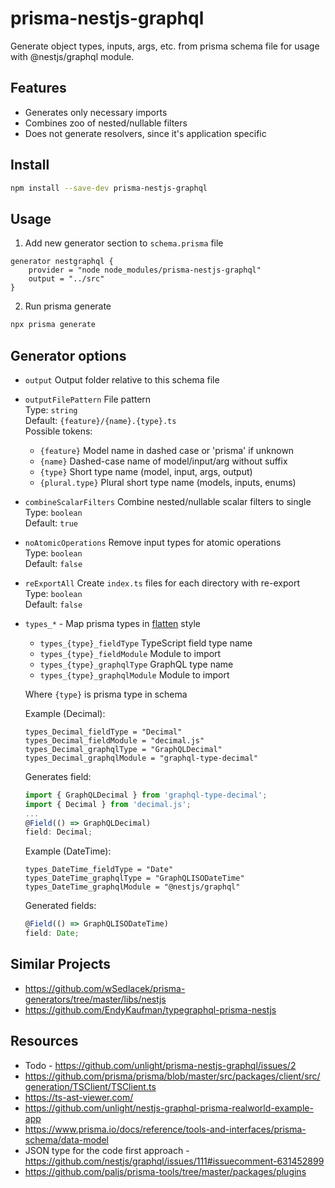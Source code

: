 # prisma-nestjs-graphql

Generate object types, inputs, args, etc. from prisma schema file for usage with @nestjs/graphql module.

## Features

-   Generates only necessary imports
-   Combines zoo of nested/nullable filters
-   Does not generate resolvers, since it's application specific

## Install

```sh
npm install --save-dev prisma-nestjs-graphql
```

## Usage

1. Add new generator section to `schema.prisma` file

```prisma
generator nestgraphql {
    provider = "node node_modules/prisma-nestjs-graphql"
    output = "../src"
}
```

2. Run prisma generate

```sh
npx prisma generate
```

## Generator options

-   `output` Output folder relative to this schema file
-   `outputFilePattern` File pattern  
    Type: `string`  
    Default: `{feature}/{name}.{type}.ts`  
    Possible tokens:
    -   `{feature}` Model name in dashed case or 'prisma' if unknown
    -   `{name}` Dashed-case name of model/input/arg without suffix
    -   `{type}` Short type name (model, input, args, output)
    -   `{plural.type}` Plural short type name (models, inputs, enums)
-   `combineScalarFilters` Combine nested/nullable scalar filters to single  
    Type: `boolean`  
    Default: `true`
-   `noAtomicOperations` Remove input types for atomic operations  
    Type: `boolean`  
    Default: `false`
-   `reExportAll` Create `index.ts` files for each directory with re-export  
    Type: `boolean`  
    Default: `false`
-   `types_*` - Map prisma types in [flatten](https://github.com/hughsk/flat) style

    -   `types_{type}_fieldType` TypeScript field type name
    -   `types_{type}_fieldModule` Module to import
    -   `types_{type}_graphqlType` GraphQL type name
    -   `types_{type}_graphqlModule` Module to import

    Where `{type}` is prisma type in schema

    Example (Decimal):

    ```prisma
    types_Decimal_fieldType = "Decimal"
    types_Decimal_fieldModule = "decimal.js"
    types_Decimal_graphqlType = "GraphQLDecimal"
    types_Decimal_graphqlModule = "graphql-type-decimal"
    ```

    Generates field:

    ```ts
    import { GraphQLDecimal } from 'graphql-type-decimal';
    import { Decimal } from 'decimal.js';
    ...
    @Field(() => GraphQLDecimal)
    field: Decimal;
    ```

    Example (DateTime):

    ```prisma
    types_DateTime_fieldType = "Date"
    types_DateTime_graphqlType = "GraphQLISODateTime"
    types_DateTime_graphqlModule = "@nestjs/graphql"
    ```

    Generated fields:

    ```ts
    @Field(() => GraphQLISODateTime)
    field: Date;
    ```

## Similar Projects

-   https://github.com/wSedlacek/prisma-generators/tree/master/libs/nestjs
-   https://github.com/EndyKaufman/typegraphql-prisma-nestjs

## Resources

-   Todo - https://github.com/unlight/prisma-nestjs-graphql/issues/2
-   https://github.com/prisma/prisma/blob/master/src/packages/client/src/generation/TSClient/TSClient.ts
-   https://ts-ast-viewer.com/
-   https://github.com/unlight/nestjs-graphql-prisma-realworld-example-app
-   https://www.prisma.io/docs/reference/tools-and-interfaces/prisma-schema/data-model
-   JSON type for the code first approach - https://github.com/nestjs/graphql/issues/111#issuecomment-631452899
-   https://github.com/paljs/prisma-tools/tree/master/packages/plugins
